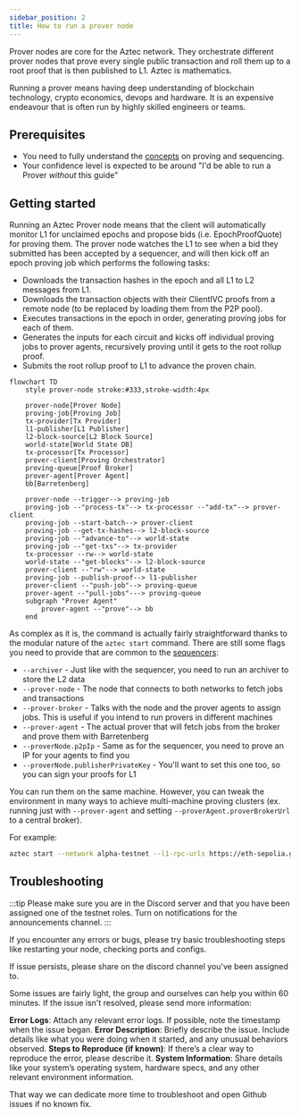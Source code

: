 ```yaml
---
sidebar_position: 2
title: How to run a prover node
---
```


Prover nodes are core for the Aztec network. They orchestrate different prover nodes that prove every single public transaction and roll them up to a root proof that is then published to L1. Aztec is mathematics.

Running a prover means having deep understanding of blockchain technology, crypto economics, devops and hardware. It is an expensive endeavour that is often run by highly skilled engineers or teams.

## Prerequisites

- You need to fully understand the [concepts](../../concepts/provers-and-sequencers/) on proving and sequencing.
- Your confidence level is expected to be around "I'd be able to run a Prover _without_ this guide"

## Getting started

Running an Aztec Prover node means that the client will automatically monitor L1 for unclaimed epochs and propose bids (i.e. EpochProofQuote) for proving them. The prover node watches the L1 to see when a bid they submitted has been accepted by a sequencer, and will then kick off an epoch proving job which performs the following tasks:

- Downloads the transaction hashes in the epoch and all L1 to L2 messages from L1.
- Downloads the transaction objects with their ClientIVC proofs from a remote node (to be replaced by loading them from the P2P pool).
- Executes transactions in the epoch in order, generating proving jobs for each of them.
- Generates the inputs for each circuit and kicks off individual proving jobs to prover agents, recursively proving until it gets to the root rollup proof.
- Submits the root rollup proof to L1 to advance the proven chain.

```mermaid
flowchart TD
    style prover-node stroke:#333,stroke-width:4px

    prover-node[Prover Node]
    proving-job[Proving Job]
    tx-provider[Tx Provider]
    l1-publisher[L1 Publisher]
    l2-block-source[L2 Block Source]
    world-state[World State DB]
    tx-processor[Tx Processor]
    prover-client[Proving Orchestrator]
    proving-queue[Proof Broker]
    prover-agent[Prover Agent]
    bb[Barretenberg]

    prover-node --trigger--> proving-job
    proving-job --"process-tx"--> tx-processor --"add-tx"--> prover-client
    proving-job --start-batch--> prover-client
    proving-job --get-tx-hashes--> l2-block-source
    proving-job --"advance-to"--> world-state
    proving-job --"get-txs"--> tx-provider
    tx-processor --rw--> world-state
    world-state --"get-blocks"--> l2-block-source
    prover-client --"rw"--> world-state
    proving-job --publish-proof--> l1-publisher
    prover-client --"push-job"--> proving-queue
    prover-agent --"pull-jobs"---> proving-queue
    subgraph "Prover Agent"
        prover-agent --"prove"--> bb
    end
```

As complex as it is, the command is actually fairly straightforward thanks to the modular nature of the `aztec start` command. There are still some flags you need to provide that are common to the [sequencers](./how_to_run_sequencer.md):

- `--archiver` - Just like with the sequencer, you need to run an archiver to store the L2 data
- `--prover-node` - The node that connects to both networks to fetch jobs and transactions
- `--prover-broker` - Talks with the node and the prover agents to assign jobs. This is useful if you intend to run provers in different machines
- `--prover-agent` - The actual prover that will fetch jobs from the broker and prove them with Barretenberg
- `--proverNode.p2pIp` - Same as for the sequencer, you need to prove an IP for your agents to find you
- `--proverNode.publisherPrivateKey` - You'll want to set this one too, so you can sign your proofs for L1

You can run them on the same machine. However, you can tweak the environment in many ways to achieve multi-machine proving clusters (ex. running just with `--prover-agent` and setting `--proverAgent.proverBrokerUrl` to a central broker).

For example:

```bash
aztec start --network alpha-testnet --l1-rpc-urls https://eth-sepolia.g.alchemy.com/v2/key --prover-node --prover-broker --prover-agent --archiver --proverNode.p2pIp \<ip\> --proverNode.publisherPrivateKey 0xkey
```

## Troubleshooting

:::tip
Please make sure you are in the Discord server and that you have been assigned one of the testnet roles. Turn on notifications for the announcements channel.
:::

If you encounter any errors or bugs, please try basic troubleshooting steps like restarting your node, checking ports and configs.

If issue persists, please share on the discord channel you've been assigned to.

Some issues are fairly light, the group and ourselves can help you within 60 minutes. If the issue isn't resolved, please send more information:

**Error Logs**: Attach any relevant error logs. If possible, note the timestamp when the issue began.
**Error Description**: Briefly describe the issue. Include details like what you were doing when it started, and any unusual behaviors observed.
**Steps to Reproduce (if known)**: If there’s a clear way to reproduce the error, please describe it.
**System Information**: Share details like your system’s operating system, hardware specs, and any other relevant environment information.

That way we can dedicate more time to troubleshoot and open Github issues if no known fix.

